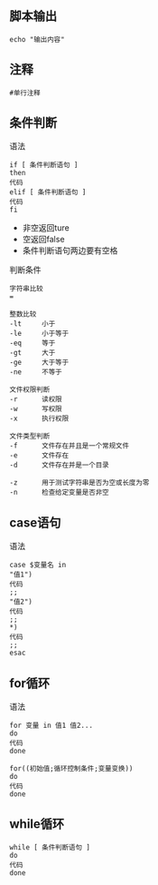 ## 脚本输出
```shell
echo "输出内容"
```
## 注释
```shell
#单行注释
```
条件判断
-------
语法

```shell
if [ 条件判断语句 ]
then
代码
elif [ 条件判断语句 ]
代码
fi
```
* 非空返回ture
* 空返回false
* 条件判断语句两边要有空格

判断条件
~~~
字符串比较
=   

整数比较
-lt     小于
-le     小于等于
-eq     等于
-gt     大于
-ge     大于等于
-ne     不等于

文件权限判断
-r      读权限
-w      写权限
-x      执行权限

文件类型判断
-f      文件存在并且是一个常规文件
-e      文件存在
-d      文件存在并是一个目录

-z      用于测试字符串是否为空或长度为零
-n      检查给定变量是否非空
~~~
## case语句

语法
```shell
case $变量名 in
"值1")
代码
;;
"值2")
代码
;;
*)
代码
;;
esac
```

for循环
------
语法
```shell
for 变量 in 值1 值2...
do
代码
done

for((初始值;循环控制条件;变量变换))
do
代码
done
```

while循环
--------
```shell
while [ 条件判断语句 ]
do
代码
done
```